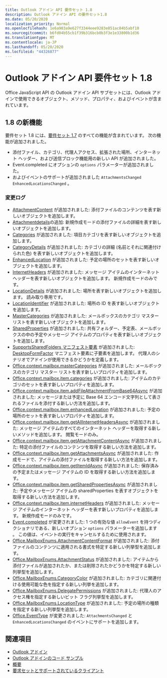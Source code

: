 ```yaml
---
title: Outlook アドイン API 要件セット 1.8
description: Outlook アドイン API の要件セット1.8
ms.date: 05/20/2020
localization_priority: Normal
ms.openlocfilehash: 1e6a903a9e627f3344eee9283e051ac84b5abf10
ms.sourcegitcommit: b6fd04b55cb1f39b316bcb0b3f3e1e33800b1d36
ms.translationtype: MT
ms.contentlocale: ja-JP
ms.lasthandoff: 05/20/2020
ms.locfileid: "44326877"
---
```

# <a name="outlook-add-in-api-requirement-set-18"></a>Outlook アドイン API 要件セット 1.8

Office JavaScript API の Outlook アドイン API サブセットには、Outlook アドインで使用できるオブジェクト、メソッド、プロパティ、およびイベントが含まれています。

## <a name="whats-new-in-18"></a>1.8 の新機能

要件セット 1.8 には、[要件セット 1.7](../requirement-set-1.7/outlook-requirement-set-1.7.md) のすべての機能が含まれています。 次の機能が追加されました。

- 添付ファイル、カテゴリ、代理人アクセス、拡張された場所、インターネット ヘッダー、および送信ブロック機能用の新しい API が追加されました。
- Event.completed にオプションの `options` パラメーターが追加されました。
- およびイベントのサポートが追加されました `AttachmentsChanged` `EnhancedLocationsChanged` 。

### <a name="change-log"></a>変更ログ

- [AttachmentContent](/javascript/api/outlook/office.attachmentcontent?view=outlook-js-1.8) が追加されました: 添付ファイルのコンテンツを表す新しいオブジェクトを追加します。
- [Attachmentdetails](/javascript/api/outlook/office.attachmentdetailscompose?view=outlook-js-1.8)の追加: 新規作成モードの添付ファイルの詳細を表す新しいオブジェクトを追加します。
- [Categories](/javascript/api/outlook/office.categories?view=outlook-js-1.8) が追加されました: 項目カテゴリを表す新しいオブジェクトを追加します。
- [CategoryDetails](/javascript/api/outlook/office.categorydetails?view=outlook-js-1.8) が追加されました: カテゴリの詳細 (名前とそれに関連付けられた色) を表す新しいオブジェクトを追加します。
- [EnhancedLocation](/javascript/api/outlook/office.enhancedlocation?view=outlook-js-1.8) が追加されました: 予定の場所のセットを表す新しいオブジェクトを追加します。
- [InternetHeaders](/javascript/api/outlook/office.internetheaders?view=outlook-js-1.8) が追加されました: メッセージ アイテムのインターネット ヘッダーを表す新しいオブジェクトを追加します。 新規作成モードのみです。
- [LocationDetails](/javascript/api/outlook/office.locationdetails?view=outlook-js-1.8) が追加されました: 場所を表す新しいオブジェクトを追加します。 読み取り専用です。
- [LocationIdentifier](/javascript/api/outlook/office.locationidentifier?view=outlook-js-1.8) が追加されました: 場所の ID を表す新しいオブジェクトを追加します。
- [MasterCategories](/javascript/api/outlook/office.mastercategories?view=outlook-js-1.8) が追加されました: メールボックスのカテゴリ マスター リストを表す新しいオブジェクトを追加します。
- [SharedProperties](/javascript/api/outlook/office.sharedproperties?view=outlook-js-1.8) が追加されました: 共有フォルダー、予定表、メールボックスの中の予定やメッセージ アイテムのプロパティを表す新しいオブジェクトを追加します。
- [SupportsSharedFolders マニフェスト要素](../../manifest/supportssharedfolders.md) が追加されました: [DesktopFormFactor](../../manifest/desktopformfactor.md) マニフェスト要素に子要素を追加します。 代理人のシナリオでアドインが使用できるかどうかを定義します。
- [Office.context.mailbox.masterCategories](office.context.mailbox.md#properties) が追加されました: メールボックスのカテゴリ マスター リストを表す新しいプロパティを追加します。
- [Office.context.mailbox.item.categories](office.context.mailbox.item.md#properties) が追加されました: アイテムのカテゴリのセットを表す新しいプロパティを追加します。
- [Office.context.mailbox.item.addFileAttachmentFromBase64Async](office.context.mailbox.item.md#methods) が追加されました: メッセージまたは予定に Base 64 エンコード文字列として表されるファイルを添付する新しい方法を追加します。
- [Office.context.mailbox.item.enhancedLocation](office.context.mailbox.item.md#properties) が追加されました: 予定の場所のセットを表す新しいプロパティを追加します。
- [Office.context.mailbox.item.getAllInternetHeadersAsync](office.context.mailbox.item.md#methods) が追加されました: メッセージ アイテムのすべてのインターネット ヘッダーを取得する新しいメソッドを追加します。 閲覧モードのみ。
- [Office.context.mailbox.item.getAttachmentContentAsync](office.context.mailbox.item.md#methods) が追加されました: 特定の添付ファイルのコンテンツを取得する新しい方法を追加します。
- [Office.context.mailbox.item.getAttachmentsAsync](office.context.mailbox.item.md#methods) が追加されました: 作成モードで、アイテムの添付ファイルを取得する新しい方法を追加します。
- [Office.context.mailbox.item.getItemIdAsync](office.context.mailbox.item.md#methods) が追加されました: 保存済みの予定またはメッセージ アイテムの ID を取得する新しい方法を追加します。
- [Office.context.mailbox.item.getSharedPropertiesAsync](office.context.mailbox.item.md#methods) が追加されました: 予定やメッセージ アイテムの sharedProperties を表すオブジェクトを取得する新しい方法を追加します。
- [Office.context.mailbox.item.internetHeaders](office.context.mailbox.item.md#properties) が追加されました: メッセージ アイテムのインターネット ヘッダーを表す新しいプロパティを追加します。 新規作成モードのみです。
- [Event.completed](/javascript/api/office/office.addincommands.event#completed-options-) が変更されました: 1 つの有効な値 `allowEvent` を持つディクショナリである、新しいオプション `options` パラメーターを追加します 。 この値は、イベントの実行をキャンセルするために使用されます。
- [Office.MailboxEnums.AttachmentContentFormat](/javascript/api/outlook/office.mailboxenums.attachmentcontentformat?view=outlook-js-1.8) が追加されました: 添付ファイルのコンテンツに適用される書式を特定する新しい列挙型を追加します。
- [Office.MailboxEnums.AttachmentStatus](/javascript/api/outlook/office.mailboxenums.attachmentstatus?view=outlook-js-1.8) が追加されました: アイテムから添付ファイルが追加されたか、または削除されたかどうかを特定する新しい列挙型を追加します。
- [Office.MailboxEnums.CategoryColor](/javascript/api/outlook/office.mailboxenums.categorycolor?view=outlook-js-1.8) が追加されました: カテゴリに関連付ける使用可能な色を指定する新しい列挙を追加します。
- [Office.MailboxEnums.DelegatePermissions](/javascript/api/outlook/office.mailboxenums.delegatepermissions?view=outlook-js-1.8) が追加されました: 代理人のアクセス権を指定する新しいビット フラグ列挙型を追加します。
- [Office.MailboxEnums.LocationType](/javascript/api/outlook/office.mailboxenums.locationtype?view=outlook-js-1.8) が追加されました: 予定の場所の種類を指定する新しい列挙型を追加します。
- [Office.EventType](/javascript/api/office/office.eventtype) が変更されました: `AttachmentsChanged` と `EnhancedLocationsChanged` のイベントにサポートを追加します。

## <a name="see-also"></a>関連項目

- [Outlook アドイン](../../../outlook/outlook-add-ins-overview.md)
- [Outlook アドインのコード サンプル](https://developer.microsoft.com/outlook/gallery/?filterBy=Outlook,Samples,Add-ins)
- [概要](../../../quickstarts/outlook-quickstart.md)
- [要求セットとサポートされているクライアント](../../requirement-sets/outlook-api-requirement-sets.md)
